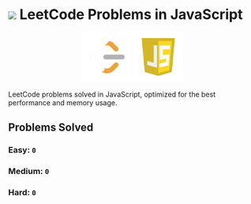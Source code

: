 # <img style="width:50px;" src="https://cdni.iconscout.com/illustration/premium/thumb/businessman-had-a-brainstorming-new-idea-to-solve-business-working-problem-8920660-7295528.png" /> LeetCode Problems in JavaScript

<div style="text-align:center;" >
<img style="width:100px;" src=".github/assets/leetcode.png" >
<img style="width:100px;" src=".github/assets/js.webp" >
</div>

LeetCode problems solved in JavaScript, optimized for the best performance and memory usage.

## Problems Solved

### **Easy:** `0`
### **Medium:** `0`
### **Hard:** `0`
